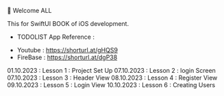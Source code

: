 👋 Welcome ALL 

This for SwiftUI BOOK of iOS development. 
* TODOLIST App
Reference : 
- Youtube  : https://shorturl.at/gHQS9
- FireBase :  https://shorturl.at/dgP38

01.10.2023 : Lesson 1 : Project Set Up
07.10.2023 : Lesson 2 : login Screen
07.10.2023 : Lesson 3 : Header View
08.10.2023 : Lesson 4 : Register View
09.10.2023 : Lesson 5 : Login View
10.10.2023 : Lesson 6 : Creating Users

